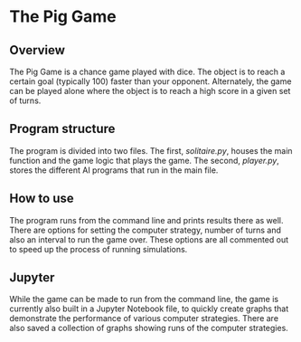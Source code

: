 # The Pig Game

## Overview

The Pig Game is a chance game played with dice. The object is to reach a certain goal (typically 100) faster than your opponent. Alternately, the game can be played alone where the object is to reach a high score in a given set of turns.

## Program structure

The program is divided into two files. The first, *solitaire.py*, houses the main function and the game logic that plays the game. The second, *player.py*, stores the different AI programs that run in the main file.

## How to use

The program runs from the command line and prints results there as well. There are options for setting the computer strategy, number of turns and also an interval to run the game over. These options are all commented out to speed up the process of running simulations.

## Jupyter

While the game can be made to run from the command line, the game is currently also built in a Jupyter Notebook file, to quickly create graphs that demonstrate the performance of various computer strategies. There are also saved a collection of graphs showing runs of the computer strategies.
